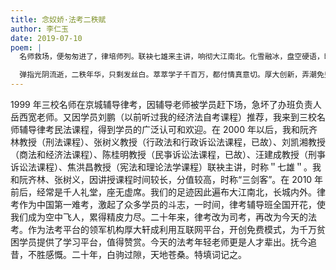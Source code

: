 ```yaml
---
title: 念奴娇·法考二秩赋
author: 李仁玉
date: 2019-07-10
poem: |
  名师救场，便匆匆进了，律培师列。联袂七雄来主讲，响彻大江南北。化雪融冰，盘空硬语，时赞三剑客。礼堂千位，更无空隙挤得。

  弹指光阴流逝，二秩年华，只剩发丝白。萃萃学子千百万，都付情真意切。厚大创新，弄潮免费，网上微生悦。明朝更好，放歌江海山阙！
---
```


1999 年三校名师在京城辅导律考，因辅导老师被学员赶下场，急坏了办班负责人岳西宽老师。又因学员刘鹏（以前听过我的经济法自考课程）推荐，我来到三校名师辅导律考民法课程，得到学员的广泛认可和欢迎。在 2000 年以后，我和阮齐林教授（刑法课程）、张树义教授（行政法和行政诉讼法课程，已故）、刘凯湘教授（商法和经济法课程）、陈桂明教授（民亊诉讼法课程，已故）、汪建成教授（刑亊诉讼法课程）、焦洪昌教授（宪法和理论法学课程）联袂主讲，时称＂七雄＂。我和阮齐林、张树义，因讲授课程时间较长，分值较高，时称“三剑客”。在 2010 年前后，经常是千人礼堂，座无虚席。我们的足迹因此遍布大江南北，长城内外。律考作为中国第一难考，激起了众多学员的斗志，一时间，律考辅导班全国开花，使我们成为空中飞人，累得精皮力尽。二十年来，律考改为司考，再改为今天的法考。作为法考平台的领军机构厚大轩成利用互联网平台，开创免费模式，为千万贫困学员提供了学习平台，值得赞赏。今天的法考年轻老师更是人才辈出。抚今追昔，不胜感慨。二十年，白驹过隙，天地苍桑。特填词记之。
